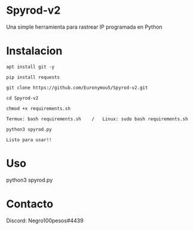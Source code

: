 # Spyrod-v2
Una simple herramienta para rastrear IP programada en Python

# Instalacion
```
apt install git -y
```
```
pip install requests
```
```
git clone https://github.com/Euronymou5/Spyrod-v2.git
```
```
cd Spyrod-v2
```
```
chmod +x requirements.sh
```
```
Termux: bash requirements.sh    /   Linux: sudo bash requirements.sh
```
```
python3 spyrod.py

Listo para usar!!
```

# Uso
python3 spyrod.py

# Contacto
Discord: Negro100pesos#4439

